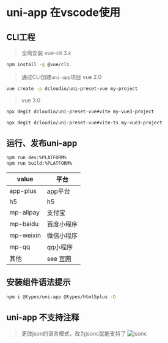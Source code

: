 # uni-app 在vscode使用

## CLI工程
> 全局安装 vue-cli 3.x
```sh
npm install -g @vue/cli
```
> 通过CLI创建`uni-app`项目
> vue 2.0
```sh
vue create -p dcloudio/uni-preset-vue my-project
```
> vue 3.0
```sh
npx degit dcloudio/uni-preset-vue#vite my-vue3-project

npx degit dcloudio/uni-preset-vue#vite-ts my-vue3-project
```


## 运行、发布uni-app
```sh
npm run dev:%PLATFORM%
npm run build:%PLATFORM%
```
| value |  平台 |
|---|----|
| app-plus | app平台 |
| h5 | h5 |
| mp-alipay | 支付宝 |
| mp-baidu | 百度小程序 |
| mp-weixin | 微信小程序 |
| mp-qq | qq小程序 |
| 其他 | see [官网](https://uniapp.dcloud.net.cn/quickstart-cli.html) |

## 安装组件语法提示
```sh
npm i @types/uni-app @types/html5plus -D
```

## uni-app 不支持注释
> 更改json的语言模式，改为jsonc就能支持了
![jsonc](/image/jsonc.png)